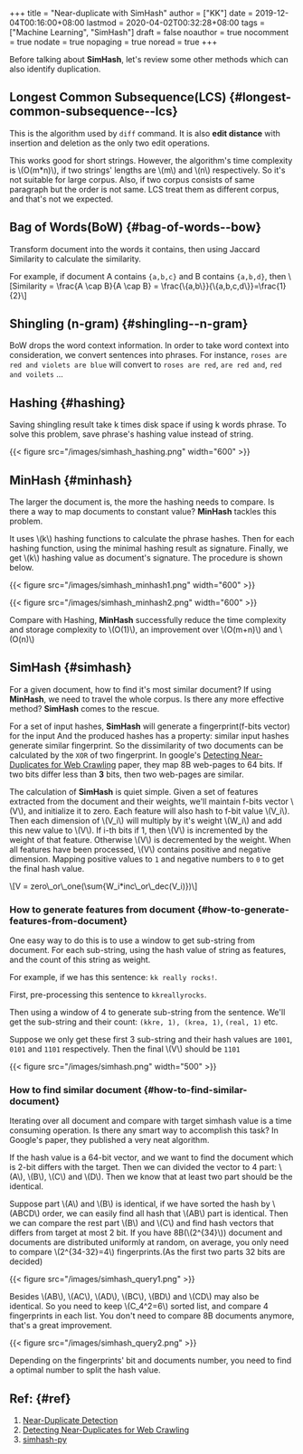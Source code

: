 +++
title = "Near-duplicate with SimHash"
author = ["KK"]
date = 2019-12-04T00:16:00+08:00
lastmod = 2020-04-02T00:32:28+08:00
tags = ["Machine Learning", "SimHash"]
draft = false
noauthor = true
nocomment = true
nodate = true
nopaging = true
noread = true
+++

Before talking about **SimHash**, let's review some other methods which can also identify duplication.


## Longest Common Subsequence(LCS) {#longest-common-subsequence--lcs}

This is the algorithm used by `diff` command. It is also **edit distance** with insertion and deletion as the only two edit operations.

This works good for short strings. However, the algorithm's time complexity is \\(O(m\*n)\\), if two strings' lengths are \\(m\\) and \\(n\\) respectively. So it's not suitable for large corpus. Also, if two corpus consists of same paragraph but the order is not same. LCS treat them as different corpus, and that's not we expected.


## Bag of Words(BoW) {#bag-of-words--bow}

Transform document into the words it contains, then using Jaccard Similarity to calculate the similarity.

For example, if document A contains `{a,b,c}` and B contains `{a,b,d}`, then \\[Similarity = \frac{A \cap B}{A \cap B} = \frac{\\{a,b\\}}{\\{a,b,c,d\\}}=\frac{1}{2}\\]


## Shingling (n-gram) {#shingling--n-gram}

BoW drops the word context information. In order to take word context into consideration, we convert sentences into phrases. For instance, `roses are red and violets are blue` will convert to `roses are red`, `are red and`, `red and voilets` ...


## Hashing {#hashing}

Saving shingling result take k times disk space if using k words phrase. To solve this problem, save phrase's hashing value instead of string.

{{< figure src="/images/simhash_hashing.png" width="600" >}}


## MinHash {#minhash}

The larger the document is, the more the hashing needs to compare. Is there a way to map documents to constant value? **MinHash** tackles this problem.

It uses \\(k\\) hashing functions to calculate the phrase hashes. Then for each hashing function, using the minimal hashing result as signature. Finally, we get \\(k\\) hashing value as document's signature. The procedure is shown below.

{{< figure src="/images/simhash_minhash1.png" width="600" >}}

{{< figure src="/images/simhash_minhash2.png" width="600" >}}

Compare with Hashing, **MinHash** successfully reduce the time complexity and storage complexity to \\(O(1)\\), an improvement over \\(O(m+n)\\) and \\(O(n)\\)


## SimHash {#simhash}

For a given document, how to find it's most similar document? If using **MinHash**, we need to travel the whole corpus. Is there any more effective method? **SimHash** comes to the rescue.

For a set of input hashes, **SimHash** will generate a fingerprint(f-bits vector) for the input And the produced hashes has a property: similar input hashes generate similar fingerprint. So the dissimilarity of two documents can be calculated by the `XOR` of two fingerprint. In google's [Detecting Near-Duplicates for Web Crawling](https://www2007.org/papers/paper215.pdf) paper, they map 8B web-pages to 64 bits. If two bits differ less than **3** bits, then two web-pages are similar.

The calculation of **SimHash** is quiet simple. Given a set of features extracted from the document and their weights, we'll maintain f-bits vector \\(V\\), and initialize it to zero. Each feature will also hash to f-bit value \\(V\_i\\). Then each dimension of \\(V\_i\\) will multiply by it's weight \\(W\_i\\) and add this new value to \\(V\\). If i-th bits if 1, then \\(V\\) is incremented by the weight of that feature. Otherwise \\(V\\) is decremented by the weight. When all features have been processed, \\(V\\) contains positive and negative dimension. Mapping positive values to `1` and negative numbers to `0` to get the final hash value.

\\[V = zero\\_or\\_one(\sum{W\_i\*inc\\_or\\_dec(V\_i)})\\]


### How to generate features from document {#how-to-generate-features-from-document}

One easy way to do this is to use a window to get sub-string from document. For each sub-string, using the hash value of string as features, and the count of this string as weight.

For example, if we has this sentence: `kk really rocks!`.

First, pre-processing this sentence to `kkreallyrocks`.

Then using a window of 4 to generate sub-string from the sentence. We'll get the sub-string and their count: `(kkre, 1), (krea, 1)`, `(real, 1)` etc.

Suppose we only get these first 3 sub-string and their hash values are `1001`, `0101` and `1101` respectively. Then the final \\(V\\) should be `1101`

{{< figure src="/images/simhash.png" width="500" >}}


### How to find similar document {#how-to-find-similar-document}

Iterating over all document and compare with target simhash value is a time consuming operation. Is there any smart way to accomplish this task? In Google's paper, they published a very neat algorithm.

If the hash value is a 64-bit vector, and we want to find the document which is 2-bit differs with the target. Then we can divided the vector to 4 part: \\(A\\), \\(B\\), \\(C\\) and \\(D\\). Then we know that at least two part should be the identical.

Suppose part \\(A\\) and \\(B\\) is identical, if we have sorted the hash by \\(ABCD\\) order, we can easily find all hash that \\(AB\\) part is identical. Then we can compare the rest part \\(B\\) and \\(C\\) and find hash vectors that differs from target at most 2 bit. If you have 8B(\\(2^{34}\\)) document and documents are distributed uniformly at random, on average, you only need to compare \\(2^{34-32}=4\\) fingerprints.(As the first two parts 32 bits are decided)

{{< figure src="/images/simhash_query1.png" >}}

Besides \\(AB\\), \\(AC\\), \\(AD\\), \\(BC\\), \\(BD\\) and \\(CD\\) may also be identical. So you need to keep \\(C\_4^2=6\\) sorted list, and compare 4 fingerprints in each list. You don't need to compare 8B documents anymore, that's a great improvement.

{{< figure src="/images/simhash_query2.png" >}}

Depending on the fingerprints' bit and documents number, you need to find a optimal number to split the hash value.


## Ref: {#ref}

1.  [Near-Duplicate Detection](https://moz.com/devblog/near-duplicate-detection)
2.  [Detecting Near-Duplicates for Web Crawling](https://www2007.org/papers/paper215.pdf)
3.  [simhash-py](https://github.com/seomoz/simhash-py)
